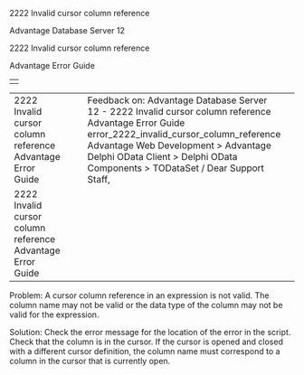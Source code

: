 2222 Invalid cursor column reference




Advantage Database Server 12  

2222 Invalid cursor column reference

Advantage Error Guide

|  |
| --- |
|  |

|  |  |  |  |  |
| --- | --- | --- | --- | --- |
| 2222 Invalid cursor column reference  Advantage Error Guide |  |  | Feedback on: Advantage Database Server 12 - 2222 Invalid cursor column reference Advantage Error Guide error\_2222\_invalid\_cursor\_column\_reference Advantage Web Development > Advantage Delphi OData Client > Delphi OData Components > TODataSet / Dear Support Staff, |  |
| 2222 Invalid cursor column reference  Advantage Error Guide |  |  |  |  |

Problem: A cursor column reference in an expression is not valid. The column name may not be valid or the data type of the column may not be valid for the expression.

Solution: Check the error message for the location of the error in the script. Check that the column is in the cursor. If the cursor is opened and closed with a different cursor definition, the column name must correspond to a column in the cursor that is currently open.
